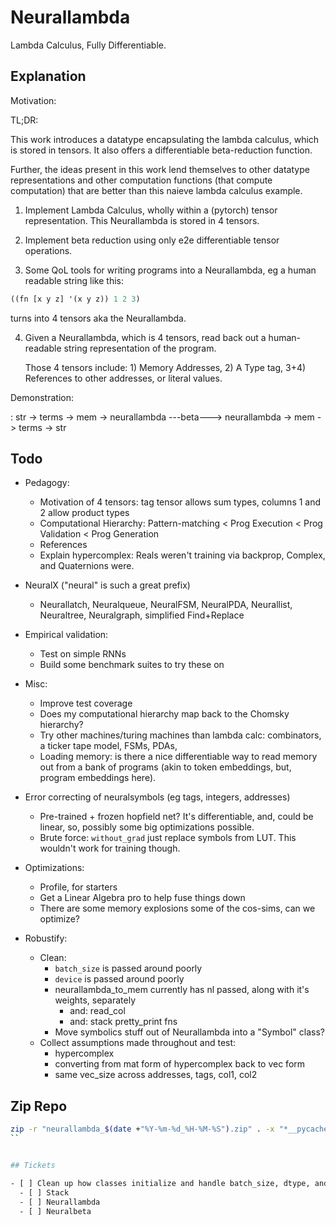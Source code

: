 # Neurallambda

Lambda Calculus, Fully Differentiable.


## Explanation

Motivation:

<TODO>

TL;DR:

This work introduces a datatype encapsulating the lambda calculus, which is
stored in tensors. It also offers a differentiable beta-reduction function.

Further, the ideas present in this work lend themselves to other datatype
representations and other computation functions (that compute computation) that
are better than this naieve lambda calculus example.

1. Implement Lambda Calculus, wholly within a (pytorch) tensor
   representation. This Neurallambda is stored in 4 tensors.

2. Implement beta reduction using only e2e differentiable tensor operations.

3. Some QoL tools for writing programs into a Neurallambda, eg a human readable
   string like this:

```lisp
((fn [x y z] '(x y z)) 1 2 3)
```

turns into 4 tensors aka the Neurallambda.

4. Given a Neurallambda, which is 4 tensors, read back out a human-readable
   string representation of the program.

   Those 4 tensors include: 1) Memory Addresses, 2) A Type tag, 3+4) References
   to other addresses, or literal values.

Demonstration:

<TODO> : str -> terms -> mem -> neurallambda ---beta---> neurallambda -> mem -> terms -> str


## Todo

* Pedagogy:
  * Motivation of 4 tensors: tag tensor allows sum types, columns 1 and 2 allow product types
  * Computational Hierarchy: Pattern-matching < Prog Execution < Prog Validation < Prog Generation
  * References
  * Explain hypercomplex: Reals weren't training via backprop, Complex, and Quaternions were.

* NeuralX ("neural" is such a great prefix)
  * Neurallatch, Neuralqueue, NeuralFSM, NeuralPDA, Neurallist, Neuraltree, Neuralgraph, simplified Find+Replace

* Empirical validation:
  * Test on simple RNNs
  * Build some benchmark suites to try these on

* Misc:
  * Improve test coverage
  * Does my computational hierarchy map back to the Chomsky hierarchy?
  * Try other machines/turing machines than lambda calc: combinators, a ticker tape model, FSMs, PDAs,
  * Loading memory: is there a nice differentiable way to read memory out from a bank of programs (akin to token embeddings, but, program embeddings here).

* Error correcting of neuralsymbols (eg tags, integers, addresses)
  * Pre-trained + frozen hopfield net? It's differentiable, and, could be linear, so, possibly some big optimizations possible.
  * Brute force: `without_grad` just replace symbols from LUT. This wouldn't work for training though.

* Optimizations:
  * Profile, for starters
  * Get a Linear Algebra pro to help fuse things down
  * There are some memory explosions some of the cos-sims, can we optimize?

* Robustify:
  * Clean:
    * `batch_size` is passed around poorly
    * `device` is passed around poorly
    * neurallambda_to_mem currently has nl passed, along with it's weights, separately
      * and: read_col
      * and: stack pretty_print fns
    * Move symbolics stuff out of Neurallambda into a "Symbol" class?
  * Collect assumptions made throughout and test:
    * hypercomplex
    * converting from mat form of hypercomplex back to vec form
    * same vec_size across addresses, tags, col1, col2


## Zip Repo

```sh
zip -r "neurallambda_$(date +"%Y-%m-%d_%H-%M-%S").zip" . -x "*__pycache__*" -x ".pytest_cache/*" -x ".env/*" -x ".git/*" -x "neurallambda*.zip"
``


## Tickets

- [ ] Clean up how classes initialize and handle batch_size, dtype, and device
  - [ ] Stack
  - [ ] Neurallambda
  - [ ] Neuralbeta
